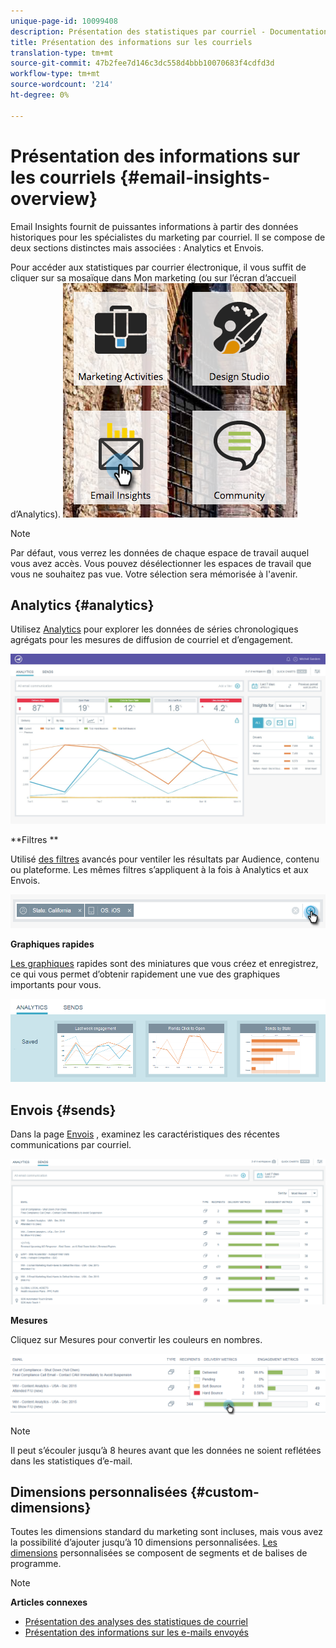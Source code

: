 ```yaml
---
unique-page-id: 10099408
description: Présentation des statistiques par courriel - Documentation marketing - Documentation du produit
title: Présentation des informations sur les courriels
translation-type: tm+mt
source-git-commit: 47b2fee7d146c3dc558d4bbb10070683f4cdfd3d
workflow-type: tm+mt
source-wordcount: '214'
ht-degree: 0%

---
```



# Présentation des informations sur les courriels {#email-insights-overview}

Email Insights fournit de puissantes informations à partir des données historiques pour les spécialistes du marketing par courriel. Il se compose de deux sections distinctes mais associées : Analytics et Envois.

Pour accéder aux statistiques par courrier électronique, il vous suffit de cliquer sur sa mosaïque dans Mon marketing (ou sur l’écran d’accueil d’Analytics).   ![](assets/icon.png)

>[!NOTE]
>
>Par défaut, vous verrez les données de chaque espace de travail auquel vous avez accès. Vous pouvez désélectionner les espaces de travail que vous ne souhaitez pas vue. Votre sélection sera mémorisée à l&#39;avenir.

## Analytics {#analytics}

Utilisez [Analytics](email-insights-analytics-overview.md) pour explorer les données de séries chronologiques agrégats pour les mesures de diffusion de courriel et d’engagement.

![](assets/emailanalytics.jpg)

**Filtres **

Utilisé [des filtres](filtering-in-email-insights.md) avancés pour ventiler les résultats par Audience, contenu ou plateforme. Les mêmes filtres s’appliquent à la fois à Analytics et aux Envois.

![](assets/filter.png)

**Graphiques rapides**

[Les graphiques](email-insights-quick-charts.md) rapides sont des miniatures que vous créez et enregistrez, ce qui vous permet d’obtenir rapidement une vue des graphiques importants pour vous.

![](assets/three.png)

## Envois {#sends}

Dans la page [Envois](email-insights-sends-overview.md) , examinez les caractéristiques des récentes communications par courriel.

![](assets/two.png)

**Mesures**

Cliquez sur Mesures pour convertir les couleurs en nombres.

![](assets/delivery-metrics.png)

>[!NOTE]
>
>Il peut s’écouler jusqu’à 8 heures avant que les données ne soient reflétées dans les statistiques d’e-mail.

## Dimensions personnalisées {#custom-dimensions}

Toutes les dimensions standard du marketing sont incluses, mais vous avez la possibilité d’ajouter jusqu’à 10 dimensions personnalisées. [Les dimensions](custom-dimensions-for-email-insights.md) personnalisées se composent de segments et de balises de programme.

>[!NOTE]
>
>**Articles connexes**
>
>* [Présentation des analyses des statistiques de courriel](email-insights-analytics-overview.md)
>* [Présentation des informations sur les e-mails envoyés](email-insights-sends-overview.md)

>



